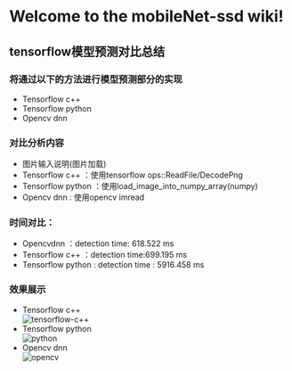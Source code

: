 # Welcome to the mobileNet-ssd wiki!
## tensorflow模型预测对比总结
### 将通过以下的方法进行模型预测部分的实现
* Tensorflow c++
* Tensorflow python
* Opencv dnn
### 对比分析内容
* 图片输入说明(图片加载)
 *  Tensorflow c++ ：使用tensorflow ops::ReadFile/DecodePng
 *  Tensorflow python ：使用load_image_into_numpy_array(numpy)
 *  Opencv dnn : 使用opencv imread
### 时间对比：
 *  Opencvdnn ：detection time: 618.522 ms
 *  Tensorflow c++ ：detection time:699.195 ms
 *  Tensorflow python : detection time : 5916.458 ms
### 效果展示
* Tensorflow c++ <br>
  ![tensorflow-c++](https://github.com/haosen9527/mobileNet-ssd/blob/master/result-Img/tf-c%2B%2B.png)
* Tensorflow python <br>
  ![python](https://github.com/haosen9527/mobileNet-ssd/blob/master/result-Img/tf_python.png)
* Opencv dnn <br>
  ![opencv](https://github.com/haosen9527/mobileNet-ssd/blob/master/result-Img/tf-opencv.png)

